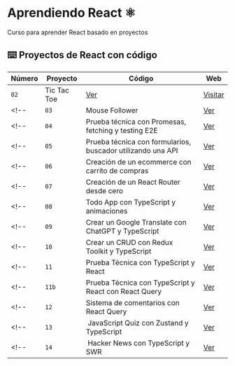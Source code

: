 # Aprendiendo React ⚛️

Curso para aprender React basado en proyectos

## ⌨️ Proyectos de React con código

| Número | Proyecto | Código | Web |
| --- | --- | --- | --- |
| `02` | Tic Tac Toe | [Ver](projects/02-tic-tac-toe/) | [Visitar](https://react-02-tic-tac-toe.netlify.app/) |
<!-- | `03` | Mouse Follower | [Ver](projects/03-mouse-follower) | [Visitar](https://react-03-mouse-follower.netlify.app/) | -->
<!-- | `04` | Prueba técnica con Promesas, fetching y testing E2E | [Ver](projects/04-react-prueba-tecnica) | [Visitar](https://midu-react-04.surge.sh) | -->
<!-- | `05` | Prueba técnica con formularios, buscador utilizando una API | [Ver](projects/05-react-buscador-peliculas) | [Visitar](https://midu-react-05.surge.sh) | -->
<!-- | `06` | Creación de un ecommerce con carrito de compras | [Ver](projects/06-shopping-cart) | [Visitar](https://midu-react-06.surge.sh) | -->
<!-- | `07` | Creación de un React Router desde cero | [Ver](projects/07-midu-router) | [Visitar](https://midu-react-07.surge.sh) | -->
<!-- | `08` | Todo App con TypeScript y animaciones | [Ver](projects/08-todo-app-typescript) | [Visitar](https://midu-react-08.surge.sh) | -->
<!-- | `09` | Crear un Google Translate con ChatGPT y TypeScript | [Ver](projects/09-google-translate-clone/) | [Visitar](https://midu-react-09.surge.sh) | -->
<!-- | `10` | Crear un CRUD con Redux Toolkit y TypeScript | [Ver](projects/10-crud-redux/) | [Visitar](https://midu-react-10.surge.sh) | -->
<!-- | `11` | Prueba Técnica con TypeScript y React | [Ver](projects/11-typescript-prueba-tecnica/) | [Visitar](https://midu-react-11.surge.sh) | -->
<!-- | `11b` | Prueba Técnica con TypeScript y React con React Query | [Ver](projects/11b-typescript-prueba-tecnica-with-react-query/) | [Visitar](https://midu-react-11.surge.sh) | -->
<!-- | `12` | Sistema de comentarios con React Query | [Ver](projects/12-comments-react-query) | [Visitar](https://midu-react-12.surge.sh) | -->
<!-- | `13` | JavaScript Quiz con Zustand y TypeScript | [Ver](projects/13-javascript-quiz-con-zustand/) | [Visitar](https://midu-react-13.surge.sh) | -->
<!-- | `14` | Hacker News con TypeScript y SWR | [Ver](projects/14-hacker-news-prueba-tecnica) | [Visitar](https://midu-react-14.surge.sh) | -->